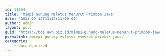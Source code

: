```yaml
---
id: 11054
title: 'Mimpi Gunung Meletus Menurut Primbon Jawa'
date: '2022-09-12T11:33:11+00:00'
author: admin
layout: post
guid: 'https://bos.awn.biz.id/mimpi-gunung-meletus-menurut-primbon-jawa/'
permalink: /mimpi-gunung-meletus-menurut-primbon-jawa/
categories:
    - Uncategorized
---
```


